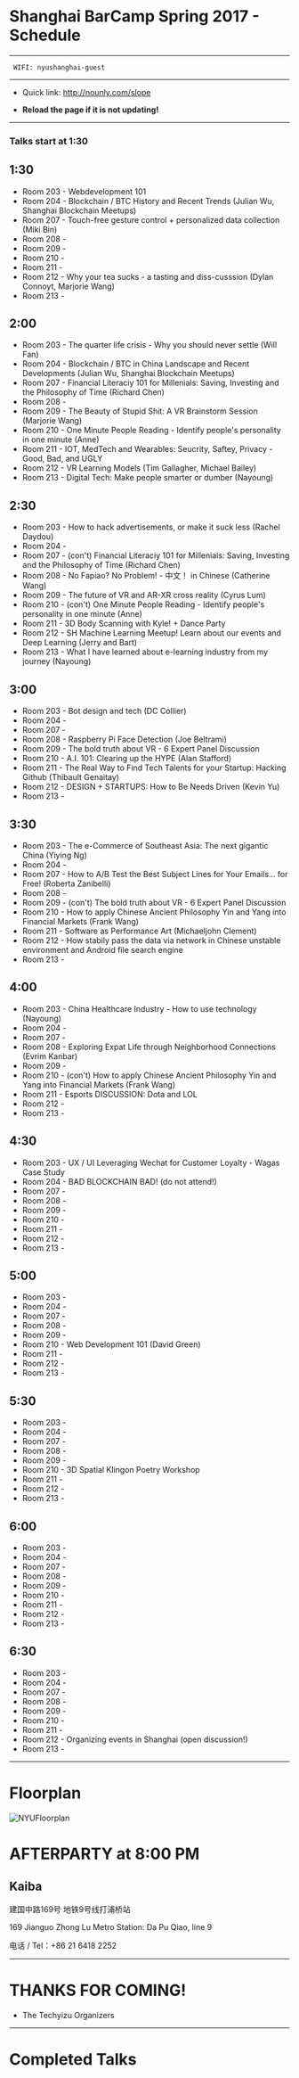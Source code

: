 # Shanghai BarCamp Spring 2017 - Schedule

--------------------------------
```
 WIFI: nyushanghai-guest
```
--------------------------------

* Quick link:  http://nounly.com/slope

* **Reload the page if it is not updating!**
--------------------------------

### Talks start at 1:30

## 1:30 

* Room 203 - Webdevelopment 101
* Room 204 - Blockchain / BTC History and Recent Trends (Julian Wu, Shanghai Blockchain Meetups)
* Room 207 - Touch-free gesture control + personalized data collection (Miki Bin)
* Room 208 - 
* Room 209 - 
* Room 210 - 
* Room 211 - 
* Room 212 - Why your tea sucks - a tasting and diss-cusssion (Dylan Connoyt, Marjorie Wang)
* Room 213 - 

## 2:00 

* Room 203 - The quarter life crisis - Why you should never settle (Will Fan)
* Room 204 - Blockchain / BTC in China Landscape and Recent Developments (Julian Wu, Shanghai Blockchain Meetups)
* Room 207 - Financial Literaciy 101 for Millenials: Saving, Investing and the Philosophy of Time (Richard Chen)
* Room 208 - 
* Room 209 - The Beauty of Stupid Shit: A VR Brainstorm Session (Marjorie Wang)
* Room 210 - One Minute People Reading - Identify people's personality in one minute (Anne)
* Room 211 - IOT, MedTech and Wearables: Seucrity, Saftey, Privacy - Good, Bad, and UGLY
* Room 212 - VR Learning Models (Tim Gallagher, Michael Bailey)
* Room 213 - Digital Tech: Make people smarter or dumber (Nayoung)

## 2:30 


* Room 203 - How to hack advertisements, or make it suck less (Rachel Daydou)
* Room 204 - 
* Room 207 - (con't) Financial Literaciy 101 for Millenials: Saving, Investing and the Philosophy of Time (Richard Chen)
* Room 208 - No Fapiao? No Problem! - 中文！ in Chinese (Catherine Wang)
* Room 209 - The future of VR and AR-XR cross reality (Cyrus Lum)
* Room 210 - (con't) One Minute People Reading - Identify people's personality in one minute (Anne)
* Room 211 - 3D Body Scanning with Kyle! + Dance Party 
* Room 212 - SH Machine Learning Meetup! Learn about our events and Deep Learning (Jerry and Bart)
* Room 213 - What I have learned about e-learning industry from my journey (Nayoung)


## 3:00 


* Room 203 - Bot design and tech (DC Collier)
* Room 204 - 
* Room 207 - 
* Room 208 - Raspberry Pi Face Detection (Joe Beltrami)
* Room 209 - The bold truth about VR - 6 Expert Panel Discussion
* Room 210 - A.I. 101: Clearing up the HYPE (Alan Stafford)
* Room 211 - The Real Way to Find Tech Talents for your Startup: Hacking Github (Thibault Genaitay)
* Room 212 - DESIGN + STARTUPS: How to Be Needs Driven (Kevin Yu)
* Room 213 - 

## 3:30 

* Room 203 - The e-Commerce of Southeast Asia: The next gigantic China (Yiying Ng)
* Room 204 - 
* Room 207 - How to A/B Test the Best Subject Lines for Your Emails... for Free! (Roberta Zanibelli)
* Room 208 - 
* Room 209 - (con't) The bold truth about VR - 6 Expert Panel Discussion
* Room 210 - How to apply Chinese Ancient Philosophy Yin and Yang into Financial Markets (Frank Wang)
* Room 211 - Software as Performance Art (Michaeljohn Clement)
* Room 212 - How stabily pass the data via network in Chinese unstable environment and Android file search engine
* Room 213 - 

## 4:00 

* Room 203 - China Healthcare Industry - How to use technology (Nayoung)
* Room 204 - 
* Room 207 - 
* Room 208 - Exploring Expat Life through Neighborhood Connections (Evrim Kanbar)
* Room 209 - 
* Room 210 - (con't) How to apply Chinese Ancient Philosophy Yin and Yang into Financial Markets (Frank Wang)
* Room 211 - Esports DISCUSSION: Dota and LOL
* Room 212 - 
* Room 213 - 

## 4:30 

* Room 203 - UX / UI Leveraging Wechat for Customer Loyalty - Wagas Case Study
* Room 204 - BAD BLOCKCHAIN BAD! (do not attend!)
* Room 207 - 
* Room 208 - 
* Room 209 - 
* Room 210 - 
* Room 211 - 
* Room 212 - 
* Room 213 - 

## 5:00 

* Room 203 - 
* Room 204 - 
* Room 207 - 
* Room 208 - 
* Room 209 - 
* Room 210 - Web Development 101 (David Green)
* Room 211 - 
* Room 212 - 
* Room 213 - 


## 5:30 

* Room 203 - 
* Room 204 - 
* Room 207 - 
* Room 208 - 
* Room 209 - 
* Room 210 - 3D Spatial Klingon Poetry Workshop
* Room 211 - 
* Room 212 - 
* Room 213 - 

## 6:00 

* Room 203 - 
* Room 204 - 
* Room 207 - 
* Room 208 - 
* Room 209 - 
* Room 210 - 
* Room 211 - 
* Room 212 - 
* Room 213 - 



## 6:30 

* Room 203 - 
* Room 204 - 
* Room 207 - 
* Room 208 - 
* Room 209 - 
* Room 210 - 
* Room 211 - 
* Room 212 - Organizing events in Shanghai (open discussion!)
* Room 213 - 




--------------------------------
# Floorplan

![NYUFloorplan](/pages/images/NYU_Floorplan_Barcamp_201611_600b.jpg)


# AFTERPARTY at 8:00 PM

## Kaiba 

建国中路169号
地铁9号线打浦桥站

169 Jianguo Zhong Lu
Metro Station: Da Pu Qiao, line 9

电话 / Tel：+86 21 6418 2252

--------------------------------

# THANKS FOR COMING!

- The Techyizu Organizers

--------------------------------

# Completed Talks

